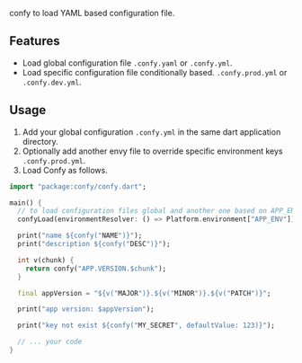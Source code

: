 confy to load YAML based configuration file.

## Features

* Load global configuration file `.confy.yaml` or `.confy.yml`.
* Load specific configuration file conditionally based. `.confy.prod.yml` or `.confy.dev.yml`.

## Usage

1. Add your global configuration `.confy.yml` in the same dart application directory.
2. Optionally add another envy file to override specific environment keys `.confy.prod.yml`.
3. Load Confy as follows.

```dart
import "package:confy/confy.dart";

main() {
  // to load configuration files global and another one based on APP_ENV environment.
  confyLoad(environmentResolver: () => Platform.environment["APP_ENV"]);

  print("name ${confy("NAME")}");
  print("description ${confy("DESC")}");

  int v(chunk) {
    return confy("APP.VERSION.$chunk");
  }

  final appVersion = "${v("MAJOR")}.${v("MINOR")}.${v("PATCH")}";

  print("app version: $appVersion");

  print("key not exist ${confy("MY_SECRET", defaultValue: 123)}");

  // ... your code
}
```
